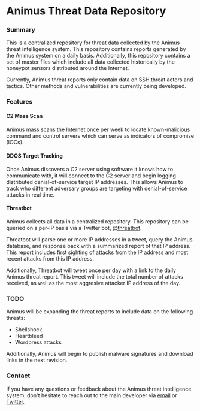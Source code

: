 # Animus Threat Data Repository
### Summary

This is a centralized repository for threat data collected by the Animus threat intelligence system. This repository contains reports generated by the Animus system on a daily basis. Additionally, this repository contains a set of 
master files which include all data collected historically by the honeypot sensors distributed around the Internet.  

Currently, Animus threat reports only contain data on SSH threat actors and tactics. Other methods and vulnerabilities are currently being developed.  

### Features

#### C2 Mass Scan

Animus mass scans the Internet once per week to locate known-malicious command and control servers which can serve as indicators of compromise (IOCs). 

#### DDOS Target Tracking

Once Animus discovers a C2 server using software it knows how to communicate with, it will connect to the C2 server and begin logging distributed denial-of-service target IP addresses. This allows Animus to track who different 
adversary groups are targeting with denial-of-service attacks in real time.  

#### Threatbot

Animus collects all data in a centralized repository. This repository can be queried on a per-IP basis via a Twitter bot, [@threatbot](https://twitter.com/threatbot).  

Threatbot will parse one or more IP addresses in a tweet, query the Animus database, and response back with a summarized report of that IP address. This report includes first sighting of attacks from the IP address and most recent 
attacks from this IP address.

Additionally, Threatbot will tweet once per day with a link to the daily Animus threat report. This tweet will include the total number of attacks received, as well as the most aggresive attacker IP address of the day. 

### TODO

Animus will be expanding the threat reports to include data on the following threats:
* Shellshock
* Heartbleed
* Wordpress attacks

Additionally, Animus will begin to publish malware signatures and download links in the next revision.

### Contact

If you have any questions or feedback about the Animus threat intelligence system, don't hesitate to reach out to the main developer via [email](mailto:andrew@morris.guru) or [Twitter](https://twitter.com/andrew___morris).

